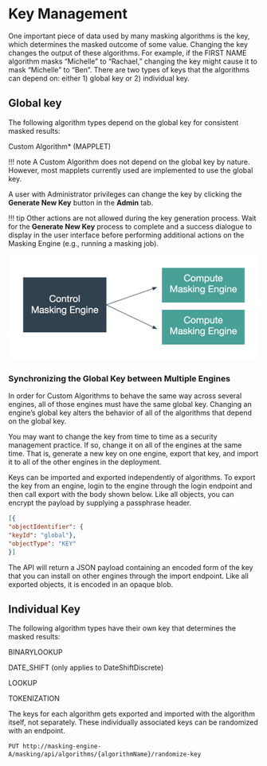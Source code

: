 # Key Management

One important piece of data used by many masking algorithms is the key,
which determines the masked outcome of some value. Changing the key
changes the output of these algorithms. For example, if the FIRST NAME
algorithm masks “Michelle” to “Rachael,” changing the key might cause it
to mask “Michelle” to “Ben”. There are two types of keys that the
algorithms can depend on: either 1) global key or 2) individual key.

## Global key

The following algorithm types depend on the global key for consistent
masked results:

Custom Algorithm\* (MAPPLET)

!!! note
    A Custom Algorithm does not depend on the global key by nature. However, most mapplets currently used are implemented to use the global key.

A user with Administrator privileges can change the key by clicking the
**Generate New Key** button in the **Admin**
tab.

!!! tip
    Other actions are not allowed during the key generation process. Wait for the **Generate New Key** process to complete and a success dialogue to display in the user interface before performing additional actions on the Masking Engine (e.g., running a masking job).

![](./media/image2.png)

### Synchronizing the Global Key between Multiple Engines

In order for Custom Algorithms to behave the same way across several
engines, all of those engines must have the same global key. Changing an
engine’s global key alters the behavior of all of the algorithms that
depend on the global key.

You may want to change the key from time to time as a security
management practice. If so, change it on all of the engines at the same
time. That is, generate a new key on one engine, export that key, and
import it to all of the other engines in the deployment.

Keys can be imported and exported independently of algorithms. To export
the key from an engine, login to the engine through the login endpoint
and then call export with the body shown below. Like all objects, you
can encrypt the payload by supplying a passphrase header.

``` json
[{
"objectIdentifier": {
"keyId": "global"},
"objectType": "KEY"
}]
```

The API will return a JSON payload containing an encoded form of the key
that you can install on other engines through the import endpoint. Like
all exported objects, it is encoded in an opaque blob.

## Individual Key

The following algorithm types have their own key that determines the
masked results:

BINARYLOOKUP

DATE_SHIFT (only applies to DateShiftDiscrete)

LOOKUP

TOKENIZATION

The keys for each algorithm gets exported and imported with the
algorithm itself, not separately. These individually associated keys can
be randomized with an endpoint.

```
PUT http://masking-engine-A/masking/api/algorithms/{algorithmName}/randomize-key
```
